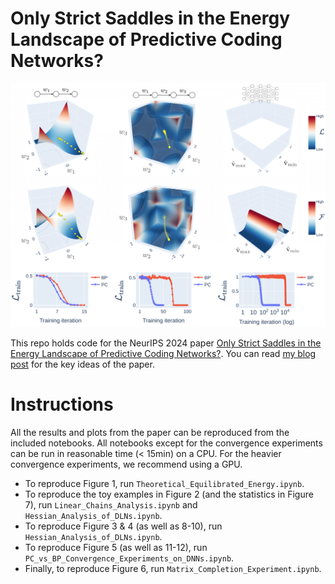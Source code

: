 # Only Strict Saddles in the Energy Landscape of Predictive Coding Networks?

![](https://github.com/francesco-innocenti/pc-saddles/blob/main/origin_saddle_toy_models.png)

This repo holds code for the NeurIPS 2024 paper [Only Strict Saddles in the Energy Landscape of Predictive Coding Networks?](https://arxiv.org/abs/2408.11979). 
You can read [my blog post](https://francesco-innocenti.github.io/posts/2024/10/01/The-Energy-Landscape-of-Predictive-Coding-Networks/) for the key ideas of the paper. 

# Instructions

All the results and plots from the paper can be reproduced from the included notebooks. All notebooks except for the convergence experiments can be run in reasonable time (< 15min) on a CPU. For the heavier convergence experiments, we recommend using a GPU.

* To reproduce Figure 1, run `Theoretical_Equilibrated_Energy.ipynb`.
* To reproduce the toy examples in Figure 2 (and the statistics in Figure 7), run `Linear_Chains_Analysis.ipynb` and `Hessian_Analysis_of_DLNs.ipynb`.
* To reproduce Figure 3 & 4 (as well as 8-10), run `Hessian_Analysis_of_DLNs.ipynb`.
* To reproduce Figure 5 (as well as 11-12), run `PC_vs_BP_Convergence_Experiments_on_DNNs.ipynb`.
* Finally, to reproduce Figure 6, run `Matrix_Completion_Experiment.ipynb`.
